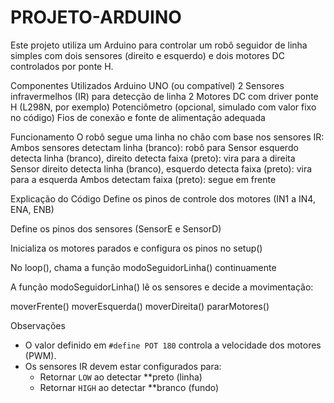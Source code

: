 # PROJETO-ARDUINO

Este projeto utiliza um Arduino para controlar um robô seguidor de linha simples com dois sensores (direito e esquerdo) e dois motores DC controlados por ponte H.

Componentes Utilizados
Arduino UNO (ou compatível)
2 Sensores infravermelhos (IR) para detecção de linha
2 Motores DC com driver ponte H (L298N, por exemplo)
Potenciômetro (opcional, simulado com valor fixo no código)
Fios de conexão e fonte de alimentação adequada

Funcionamento
O robô segue uma linha no chão com base nos sensores IR:
Ambos sensores detectam linha (branco): robô para
Sensor esquerdo detecta linha (branco), direito detecta faixa (preto): vira para a direita
Sensor direito detecta linha (branco), esquerdo detecta faixa (preto): vira para a esquerda
Ambos detectam faixa (preto): segue em frente

Explicação do Código
Define os pinos de controle dos motores (IN1 a IN4, ENA, ENB)

Define os pinos dos sensores (SensorE e SensorD)

Inicializa os motores parados e configura os pinos no setup()

No loop(), chama a função modoSeguidorLinha() continuamente

A função modoSeguidorLinha() lê os sensores e decide a movimentação:

moverFrente()
moverEsquerda()
moverDireita()
pararMotores()

Observações

- O valor definido em `#define POT 180` controla a velocidade dos motores (PWM).
- Os sensores IR devem estar configurados para:
  - Retornar `LOW` ao detectar **preto (linha)
  - Retornar `HIGH` ao detectar **branco (fundo)

